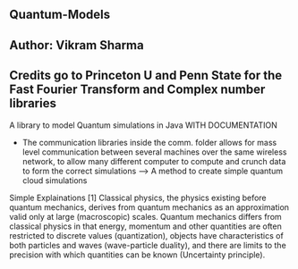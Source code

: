 Quantum-Models
-----------------------
Author: Vikram Sharma
-----------------------
Credits go to Princeton U and Penn State for the Fast Fourier Transform and Complex number libraries
-----------------------
A library to model Quantum simulations in Java WITH DOCUMENTATION

- The communication libraries inside the comm. folder allows for mass level communication between several machines over the same wireless network, to allow many different computer to compute and crunch data to form the correct simulations --> A method to create simple quantum cloud simulations

Simple Explainations
[1] Classical physics, the physics existing before quantum mechanics, derives from quantum mechanics as an approximation valid only at large (macroscopic) scales. Quantum mechanics differs from classical physics in that energy, momentum and other quantities are often restricted to discrete values (quantization), objects have characteristics of both particles and waves (wave-particle duality), and there are limits to the precision with which quantities can be known (Uncertainty principle).

